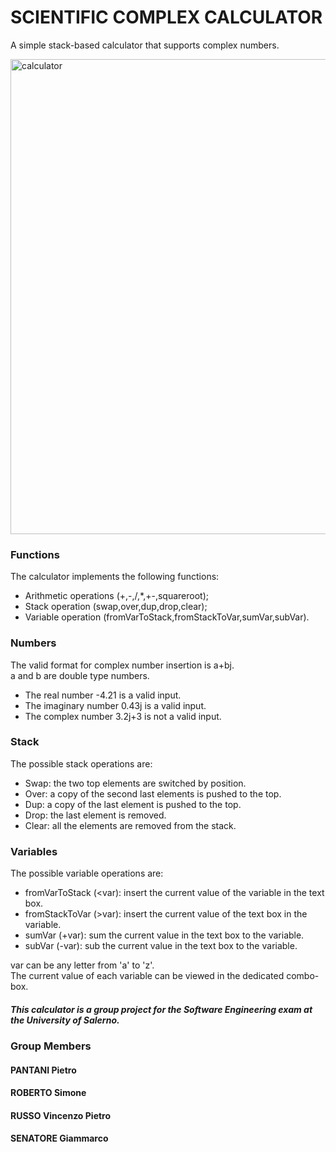 # SCIENTIFIC COMPLEX CALCULATOR
A simple stack-based calculator that supports complex numbers.

<img width="760" alt="calculator" src="https://github.com/GiaSen/group11_software_eng/assets/148695294/c130369b-2745-413c-ba3c-eec17419c4cf">

### Functions
The calculator implements the following functions:
- Arithmetic operations (+,-,/,*,+-,squareroot);
- Stack operation (swap,over,dup,drop,clear);
- Variable operation (fromVarToStack,fromStackToVar,sumVar,subVar).

### Numbers
The valid format for complex number insertion is a+bj.  
a and b are double type numbers.
- The real number -4.21 is a valid input.
- The imaginary number 0.43j is a valid input.
- The complex number 3.2j+3 is not a valid input.

### Stack
The possible stack operations are:
- Swap: the two top elements are switched by position.
- Over: a copy of the second last elements is pushed to the top.
- Dup: a copy of the last element is pushed to the top.
- Drop: the last element is removed.
- Clear: all the elements are removed from the stack.

### Variables
The possible variable operations are:
- fromVarToStack (<var): insert the current value of the variable in the text box.
- fromStackToVar (>var): insert the current value of the text box in the variable.
- sumVar (+var): sum the current value in the text box to the variable.
- subVar (-var): sub the current value in the text box to the variable.

var can be any letter from 'a' to 'z'.  
The current value of each variable can be viewed in the dedicated combo-box.

##### This calculator is a group project for the Software Engineering exam at the University of Salerno.
### Group Members
#### PANTANI Pietro
#### ROBERTO Simone
#### RUSSO Vincenzo Pietro
#### SENATORE Giammarco
